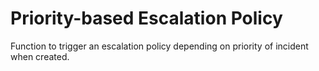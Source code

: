 # Priority-based Escalation Policy

Function to trigger an escalation policy depending on priority of incident when created.
